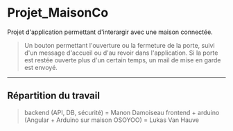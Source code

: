# Projet_MaisonCo
Projet d'application permettant d'interargir avec une maison connectée.
> Un bouton permettant l'ouverture ou la fermeture de la porte, suivi d'un message d'accueil
ou d'au revoir dans l'application.
> Si la porte est restée ouverte plus d'un certain temps, un mail de mise en garde est envoyé.

---
## Répartition du travail
> backend (API, DB, sécurité) = Manon Damoiseau
> frontend + arduino (Angular + Arduino sur maison OSOYOO) = Lukas Van Hauve
